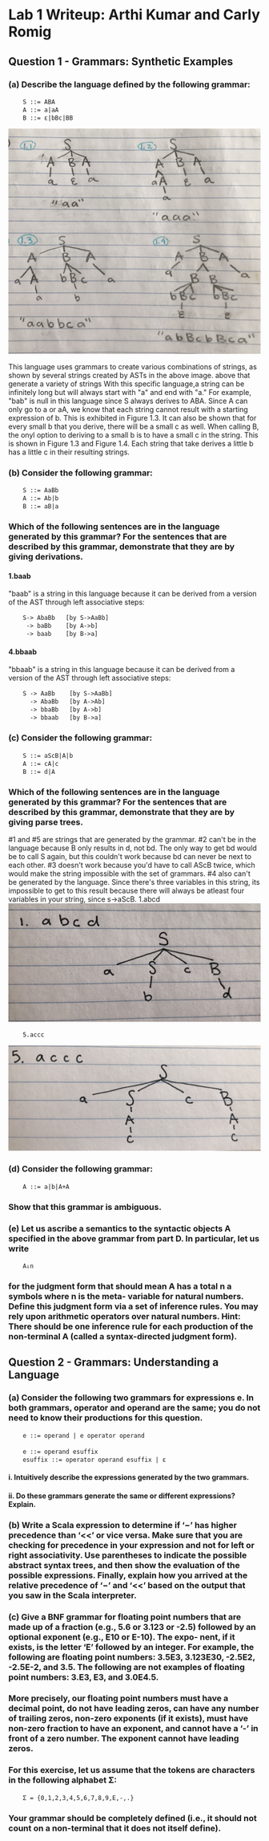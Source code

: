 # Lab 1 Writeup: Arthi Kumar and Carly Romig

## Question 1 - Grammars: Synthetic Examples

### (a) Describe the language defined by the following grammar:
		S ::= ABA
		A ::= a|aA
		B ::= ε|bBc|BB 
![alt text](https://github.com/icarly10910/lab2-teamGreenBean/blob/master/images/image1.jpg)

This language uses grammars to create various combinations of strings, as shown by several strings created by ASTs in the above image. above that generate a variety of strings
With this specific language,a string can be infinitely long but will always start with "a" and end with "a." For example, "bab" is null in this language since S always derives to ABA. Since A can only go to a or aA, we know that each string cannot result with a starting expression of b. This is exhibited in Figure 1.3. It can also be shown that for every small b that you derive, there will be a small c as well. When calling B, the onyl option to deriving to a small b is to have a small c in the string. This is shown in Figure 1.3 and Figure 1.4. Each string that take derives a little b has a little c in their resulting strings.

### (b) Consider the following grammar:
		S ::= AaBb
		A ::= Ab|b
		B ::= aB|a
### Which of the following sentences are in the language generated by this grammar? For the sentences that are described by this grammar, demonstrate that they are by giving **derivations**. 
#### 1.baab
"baab" is a string in this language because it can be derived from a version of the AST through left associative steps:
		
		S-> AbaBb   [by S->AaBb]
		 -> baBb    [by A->b]
		 -> baab    [by B->a]
#### 4.bbaab
"bbaab" is a string in this language because it can be derived from a version of the AST through left associative steps:
		
		S -> AaBb    [by S->AaBb]
		  -> AbaBb   [by A->Ab]
		  -> bbaBb   [by A->b]
		  -> bbaab   [by B->a]

### (c) Consider the following grammar:
		S ::= aScB|A|b
		A ::= cA|c
		B ::= d|A
### Which of the following sentences are in the language generated by this grammar? For the sentences that are described by this grammar, demonstrate that they are by giving **parse trees**.
 #1 and #5 are strings that are generated by the grammar. #2 can't be in the language because B only results in d, not bd. The only way to get bd would be to call S again, but this couldn't work because bd can never be next to each other. #3 doesn't work because you'd have to call AScB twice, which would make the string impossible with the set of grammars. #4 also can't be generated by the language. Since there's three variables in this string, its impossible to get to this result because there will always be atleast four variables in your string, since s->aScB.
		1.abcd
![alt text](https://github.com/icarly10910/lab2-teamGreenBean/blob/master/images/image2.jpg)

		5.accc
![alt text](https://github.com/icarly10910/lab2-teamGreenBean/blob/master/images/image3.jpg)

### (d) Consider the following grammar:
		A ::= a|b|A+A
### Show that this grammar is ambiguous.

### (e) Let us ascribe a semantics to the syntactic objects A specified in the above grammar from part D. In particular, let us write
		A⇓n
### for the judgment form that should mean A has a total n a symbols where n is the meta- variable for natural numbers. Define this judgment form via a set of inference rules. You may rely upon arithmetic operators over natural numbers. Hint: There should be one inference rule for each production of the non-terminal A (called a syntax-directed judgment form).



## Question 2 - Grammars: Understanding a Language

### (a) Consider the following two grammars for expressions e. In both grammars, operator and operand are the same; you do not need to know their productions for this question.

		e ::= operand | e operator operand

		e ::= operand esuffix
		esuffix ::= operator operand esuffix | ε
#### 		i. Intuitively describe the expressions generated by the two grammars.
####		ii. Do these grammars generate the same or different expressions? Explain. 

### (b) Write a Scala expression to determine if ‘−’ has higher precedence than ‘<<’ or vice versa. Make sure that you are checking for precedence in your expression and not for left or right associativity. Use parentheses to indicate the possible abstract syntax trees, and then show the evaluation of the possible expressions. Finally, explain how you arrived at the relative precedence of ‘−’ and ‘<<’ based on the output that you saw in the Scala interpreter.

### (c) Give a BNF grammar for floating point numbers that are made up of a fraction (e.g., 5.6 or 3.123 or -2.5) followed by an optional exponent (e.g., E10 or E-10). The expo- nent, if it exists, is the letter ‘E’ followed by an integer. For example, the following are floating point numbers: 3.5E3, 3.123E30, -2.5E2, -2.5E-2, and 3.5. The following are not examples of floating point numbers: 3.E3, E3, and 3.0E4.5.

### More precisely, our floating point numbers must have a decimal point, do not have leading zeros, can have any number of trailing zeros, non-zero exponents (if it exists), must have non-zero fraction to have an exponent, and cannot have a ‘-’ in front of a zero number. The exponent cannot have leading zeros.

### For this exercise, let us assume that the tokens are characters in the following alphabet Σ:

		Σ = {0,1,2,3,4,5,6,7,8,9,E,-,.}
### Your grammar should be completely defined (i.e., it should not count on a non-terminal that it does not itself define).
